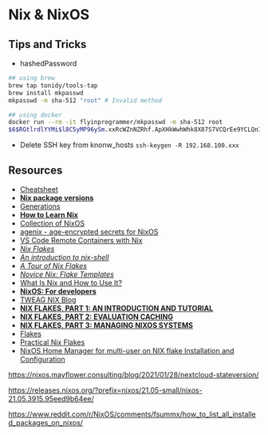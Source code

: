 # Nix & NixOS

## Tips and Tricks

- hashedPassword
```sh
## using brew
brew tap tonidy/tools-tap
brew install mkpasswd
mkpasswd -m sha-512 "root" # Invalid method

## using docker
docker run --rm -it flyinprogrammer/mkpasswd -m sha-512 root
$6$RGtlrdlYYMi$l8C5yMP96ySm.xxRcWZnNZRhf.ApXHkWwhWhk8X87S7VCQrEe9YCLQn1hezH.qUHUn7VLiJc75zxs.4Nl3TG51
```

- Delete SSH key from knonw_hosts `ssh-keygen -R 192.168.100.xxx`

## Resources

- [Cheatsheet](https://nixos.wiki/wiki/Cheatsheet)
- **[Nix package versions](https://lazamar.co.uk/nix-versions/)**
- [Generations](https://nixos.wiki/wiki/NixOS#Generations)
- **[How to Learn Nix](https://ianthehenry.com/posts/how-to-learn-nix/)**
- [Collection of NixOS](https://wiki.nikitavoloboev.xyz/operating-systems/linux/nixos)
- [agenix - age-encrypted secrets for NixOS](https://github.com/ryantm/agenix)
- [VS Code Remote Containers with Nix](https://levelup.gitconnected.com/vs-code-remote-containers-with-nix-2a6f230d1e4e)
- *[Nix Flakes](https://www.yanboyang.com/nixflakes/)*
- *[An introduction to nix-shell](https://ghedam.at/15978/an-introduction-to-nix-shell)*
- *[A Tour of Nix Flakes](https://ghedam.at/a-tour-of-nix-flakes)*
- *[Novice Nix: Flake Templates](https://peppe.rs/posts/novice_nix:_flake_templates/)*
- [What Is Nix and How to Use It?](https://typeable.io/blog/2021-04-19-nix-intro)
- **[NixOS: For developers](https://myme.no/posts/2020-01-26-nixos-for-development.html)**
- [TWEAG NIX Blog](https://www.tweag.io/blog/tags/nix)
- **[NIX FLAKES, PART 1: AN INTRODUCTION AND TUTORIAL](https://www.tweag.io/blog/2020-05-25-flakes/)**
- **[NIX FLAKES, PART 2: EVALUATION CACHING](https://www.tweag.io/blog/2020-06-25-eval-cache/)**
- **[NIX FLAKES, PART 3: MANAGING NIXOS SYSTEMS](https://www.tweag.io/blog/2020-07-31-nixos-flakes/)**
- [Flakes](https://nixos.wiki/wiki/Flakes)
- [Practical Nix Flakes](https://serokell.io/blog/practical-nix-flakes)
- [NixOS Home Manager for multi-user on NIX flake Installation and Configuration](https://mudrii.medium.com/nixos-home-manager-on-native-nix-flake-installation-and-configuration-22d018654f0c)



https://nixos.mayflower.consulting/blog/2021/01/28/nextcloud-stateversion/

https://releases.nixos.org/?prefix=nixos/21.05-small/nixos-21.05.3915.95eed9b64ee/

https://www.reddit.com/r/NixOS/comments/fsummx/how_to_list_all_installed_packages_on_nixos/
